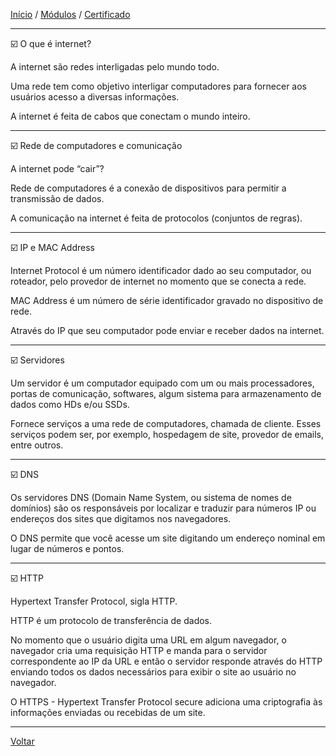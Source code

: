 [Início](https://github.com/Thalyalm/rocketseat-trilha-conectar) /
[Módulos](https://github.com/Thalyalm/rocketseat-trilha-conectar/tree/main/modulos) /
[Certificado](https://github.com/Thalyalm/rocketseat-trilha-conectar/tree/main/certificado/certificado-trilha-conectar.pdf)

---

:ballot_box_with_check: O que é internet?

A internet são redes interligadas pelo mundo todo.

Uma rede tem como objetivo interligar computadores para fornecer aos usuários acesso a diversas informações.

A internet é feita de cabos que conectam o mundo inteiro.

---

:ballot_box_with_check: Rede de computadores e comunicação

A internet pode “cair”?

Rede de computadores é a conexão de dispositivos para permitir a transmissão de dados.

A comunicação na internet é feita de protocolos (conjuntos de regras).

---

:ballot_box_with_check: IP e MAC Address

Internet Protocol é um número identificador dado ao seu computador, ou roteador, pelo provedor de internet no momento que se conecta a rede.

MAC Address é um número de série identificador gravado no dispositivo de rede.

Através do IP que seu computador pode enviar e receber dados na internet.

---

:ballot_box_with_check: Servidores

Um servidor é um computador equipado com um ou mais processadores, portas de comunicação, softwares, algum sistema para armazenamento de dados como HDs e/ou SSDs.

Fornece serviços a uma rede de computadores, chamada de cliente. Esses serviços podem ser, por exemplo, hospedagem de site, provedor de emails, entre outros.

---

:ballot_box_with_check: DNS

Os servidores DNS (Domain Name System, ou sistema de nomes de domínios) são os responsáveis por localizar e traduzir para números IP ou endereços dos sites que digitamos nos navegadores.

O DNS permite que você acesse um site digitando um endereço nominal em lugar de números e pontos.

---

:ballot_box_with_check: HTTP

Hypertext Transfer Protocol, sigla HTTP.

HTTP é um protocolo de transferência de dados.

No momento que o usuário digita uma URL em algum navegador, o navegador cria uma requisição HTTP e manda para o servidor correspondente ao IP da URL e então o servidor responde através do HTTP enviando todos os dados necessários para exibir o site ao usuário no navegador.

O HTTPS - Hypertext Transfer Protocol secure adiciona uma criptografia às informações enviadas ou recebidas de um site.

---

[Voltar](https://github.com/Thalyalm/rocketseat-trilha-conectar/tree/main/modulos/internet-roteadores-e-servidores)
